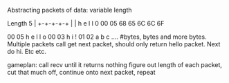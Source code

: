 Abstracting packets of data:
variable length


Length 5
	|
+-+-+-+-+
|	|  h  e l  l  0
00 05 68 65 6C 6C 6F

00 05 h  e  l  l  o 00 03 h  i  ! 01 02  a  b  c .... #bytes, bytes and more bytes. Multiple packets
call get next packet, should only return hello packet. Next do hi. Etc etc.


gameplan:
call recv until it returns nothing
figure out length of each packet, cut that much off, continue onto next packet, repeat